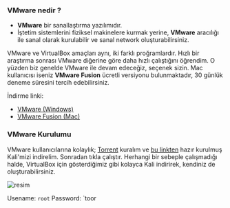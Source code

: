 ### VMware nedir ?

* __VMware__ bir sanallaştırma yazılımıdır.
* İştetim sistemlerini fiziksel makinelere kurmak yerine, __VMware__ aracılığı ile sanal olarak kurulabilir ve sanal network oluşturabilirsiniz.

VMware ve VirtualBox amaçları aynı, iki farklı proğramlardır. Hızlı bir araştırma sonrası VMware diğerine göre daha hızlı çalıştığını öğrendim. O yüzden biz genelde VMware ile devam edeceğiz, seçenek sizin. Mac kullanıcısı iseniz __VMware Fusion__ ücretli versiyonu bulunmaktadır, 30 günlük deneme süresini tercih edebilirsiniz.

İndirme linki:
* [VMware (Windows)](www.vmware.com/go/downloadplayer)
* [VMware Fusion (Mac)](http://www.vmware.com/products/fusion)

### VMware Kurulumu

VMware kullanıcılarına kolaylık; [Torrent](http://www.utorrent.com/) kuralım ve [bu linkten](http://www.nostarch.com/download/kali-linux-1.0.6-vm-i486.torrent) hazır kurulmuş Kali'mizi indirelim. Sonradan tıkla çalıştır. Herhangi bir sebeple çalışmadığı halde, VirtualBox için gösterdiğimiz gibi kolayca Kali indirirek, kendiniz de oluşturabilirsiniz.

![resim]()

Usename: `root`
Password: `toor
